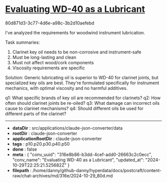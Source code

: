 # [Evaluating WD-40 as a Lubricant](https://claude.ai/chat/316e8b86-b3dd-4cef-add0-26663c2c0ecc)

80d871d3-3c77-4d6e-a98c-3b2d10aefebd

 I've analyzed the requirements for woodwind instrument lubrication.

Task summaries:
1. Clarinet key oil needs to be non-corrosive and instrument-safe
2. Must be long-lasting and clean
3. Must not affect wood/cork components
4. Viscosity requirements are specific

Solution: Generic lubricating oil is superior to WD-40 for clarinet joints, but specialized key oils are best. They're formulated specifically for instrument mechanics, with optimal viscosity and no harmful additives.

q1: What specific brands of key oil are recommended for clarinets?
q2: How often should clarinet joints be re-oiled?
q3: What damage can incorrect oils cause to clarinet mechanisms?
q4: Should different oils be used for different parts of the clarinet?

---

* **dataDir** : src/applications/claude-json-converter/data
* **rootDir** : claude-json-converter
* **applicationRootDir** : claude-json-converter
* **tags** : p10.p20.p30.p40.p50
* **done** : false
* **meta** : {
  "conv_uuid": "316e8b86-b3dd-4cef-add0-26663c2c0ecc",
  "conv_name": "Evaluating WD-40 as a Lubricant",
  "updated_at": "2024-10-29T22:25:21.525682Z"
}
* **filepath** : /home/danny/github-danny/hyperdata/docs/postcraft/content-raw/chat-archives/md/316e/2024-10-29_80d.md